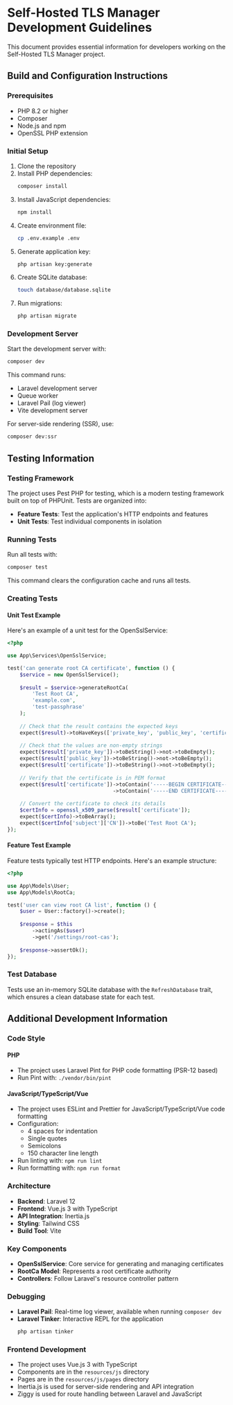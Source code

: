 # Self-Hosted TLS Manager Development Guidelines

This document provides essential information for developers working on the Self-Hosted TLS Manager project.

## Build and Configuration Instructions

### Prerequisites

- PHP 8.2 or higher
- Composer
- Node.js and npm
- OpenSSL PHP extension

### Initial Setup

1. Clone the repository
2. Install PHP dependencies:
   ```bash
   composer install
   ```
3. Install JavaScript dependencies:
   ```bash
   npm install
   ```
4. Create environment file:
   ```bash
   cp .env.example .env
   ```
5. Generate application key:
   ```bash
   php artisan key:generate
   ```
6. Create SQLite database:
   ```bash
   touch database/database.sqlite
   ```
7. Run migrations:
   ```bash
   php artisan migrate
   ```

### Development Server

Start the development server with:

```bash
composer dev
```

This command runs:
- Laravel development server
- Queue worker
- Laravel Pail (log viewer)
- Vite development server

For server-side rendering (SSR), use:

```bash
composer dev:ssr
```

## Testing Information

### Testing Framework

The project uses Pest PHP for testing, which is a modern testing framework built on top of PHPUnit. Tests are organized into:

- **Feature Tests**: Test the application's HTTP endpoints and features
- **Unit Tests**: Test individual components in isolation

### Running Tests

Run all tests with:

```bash
composer test
```

This command clears the configuration cache and runs all tests.

### Creating Tests

#### Unit Test Example

Here's an example of a unit test for the OpenSslService:

```php
<?php

use App\Services\OpenSslService;

test('can generate root CA certificate', function () {
    $service = new OpenSslService();
    
    $result = $service->generateRootCa(
        'Test Root CA',
        'example.com',
        'test-passphrase'
    );
    
    // Check that the result contains the expected keys
    expect($result)->toHaveKeys(['private_key', 'public_key', 'certificate']);
    
    // Check that the values are non-empty strings
    expect($result['private_key'])->toBeString()->not->toBeEmpty();
    expect($result['public_key'])->toBeString()->not->toBeEmpty();
    expect($result['certificate'])->toBeString()->not->toBeEmpty();
    
    // Verify that the certificate is in PEM format
    expect($result['certificate'])->toContain('-----BEGIN CERTIFICATE-----')
                                  ->toContain('-----END CERTIFICATE-----');
                                  
    // Convert the certificate to check its details
    $certInfo = openssl_x509_parse($result['certificate']);
    expect($certInfo)->toBeArray();
    expect($certInfo['subject']['CN'])->toBe('Test Root CA');
});
```

#### Feature Test Example

Feature tests typically test HTTP endpoints. Here's an example structure:

```php
<?php

use App\Models\User;
use App\Models\RootCa;

test('user can view root CA list', function () {
    $user = User::factory()->create();
    
    $response = $this
        ->actingAs($user)
        ->get('/settings/root-cas');
    
    $response->assertOk();
});
```

### Test Database

Tests use an in-memory SQLite database with the `RefreshDatabase` trait, which ensures a clean database state for each test.

## Additional Development Information

### Code Style

#### PHP

- The project uses Laravel Pint for PHP code formatting (PSR-12 based)
- Run Pint with: `./vendor/bin/pint`

#### JavaScript/TypeScript/Vue

- The project uses ESLint and Prettier for JavaScript/TypeScript/Vue code formatting
- Configuration:
  - 4 spaces for indentation
  - Single quotes
  - Semicolons
  - 150 character line length
- Run linting with: `npm run lint`
- Run formatting with: `npm run format`

### Architecture

- **Backend**: Laravel 12
- **Frontend**: Vue.js 3 with TypeScript
- **API Integration**: Inertia.js
- **Styling**: Tailwind CSS
- **Build Tool**: Vite

### Key Components

- **OpenSslService**: Core service for generating and managing certificates
- **RootCa Model**: Represents a root certificate authority
- **Controllers**: Follow Laravel's resource controller pattern

### Debugging

- **Laravel Pail**: Real-time log viewer, available when running `composer dev`
- **Laravel Tinker**: Interactive REPL for the application
  ```bash
  php artisan tinker
  ```

### Frontend Development

- The project uses Vue.js 3 with TypeScript
- Components are in the `resources/js` directory
- Pages are in the `resources/js/pages` directory
- Inertia.js is used for server-side rendering and API integration
- Ziggy is used for route handling between Laravel and JavaScript
